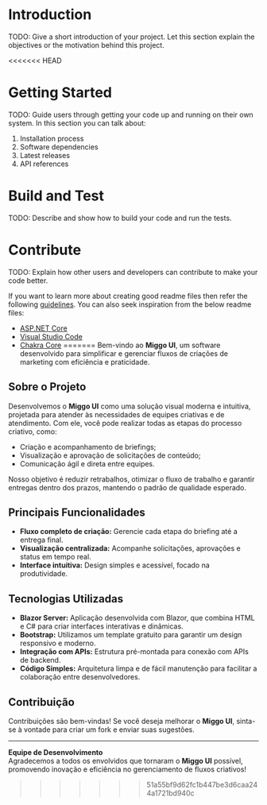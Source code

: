# Introduction 
TODO: Give a short introduction of your project. Let this section explain the objectives or the motivation behind this project. 

<<<<<<< HEAD
# Getting Started
TODO: Guide users through getting your code up and running on their own system. In this section you can talk about:
1.	Installation process
2.	Software dependencies
3.	Latest releases
4.	API references

# Build and Test
TODO: Describe and show how to build your code and run the tests. 

# Contribute
TODO: Explain how other users and developers can contribute to make your code better. 

If you want to learn more about creating good readme files then refer the following [guidelines](https://docs.microsoft.com/en-us/azure/devops/repos/git/create-a-readme?view=azure-devops). You can also seek inspiration from the below readme files:
- [ASP.NET Core](https://github.com/aspnet/Home)
- [Visual Studio Code](https://github.com/Microsoft/vscode)
- [Chakra Core](https://github.com/Microsoft/ChakraCore)
=======
Bem-vindo ao **Miggo UI**, um software desenvolvido para simplificar e gerenciar fluxos de criações de marketing com eficiência e praticidade.

## Sobre o Projeto

Desenvolvemos o **Miggo UI** como uma solução visual moderna e intuitiva, projetada para atender às necessidades de equipes criativas e de atendimento. Com ele, você pode realizar todas as etapas do processo criativo, como:
- Criação e acompanhamento de briefings;
- Visualização e aprovação de solicitações de conteúdo;
- Comunicação ágil e direta entre equipes.

Nosso objetivo é reduzir retrabalhos, otimizar o fluxo de trabalho e garantir entregas dentro dos prazos, mantendo o padrão de qualidade esperado.

## Principais Funcionalidades
- **Fluxo completo de criação:** Gerencie cada etapa do briefing até a entrega final.
- **Visualização centralizada:** Acompanhe solicitações, aprovações e status em tempo real.
- **Interface intuitiva:** Design simples e acessível, focado na produtividade.

## Tecnologias Utilizadas

- **Blazor Server:** Aplicação desenvolvida com Blazor, que combina HTML e C# para criar interfaces interativas e dinâmicas.
- **Bootstrap:** Utilizamos um template gratuito para garantir um design responsivo e moderno.
- **Integração com APIs:** Estrutura pré-montada para conexão com APIs de backend.
- **Código Simples:** Arquitetura limpa e de fácil manutenção para facilitar a colaboração entre desenvolvedores.

## Contribuição
Contribuições são bem-vindas! Se você deseja melhorar o **Miggo UI**, sinta-se à vontade para criar um fork e enviar suas sugestões.

---

**Equipe de Desenvolvimento**  
Agradecemos a todos os envolvidos que tornaram o **Miggo UI** possível, promovendo inovação e eficiência no gerenciamento de fluxos criativos!
>>>>>>> 51a55bf9d62fc1b447be3d6caa244a1721bd940c
